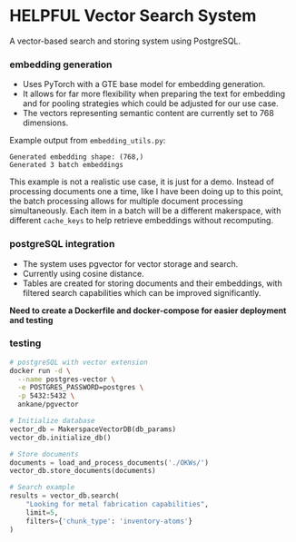 # HELPFUL Vector Search System
A vector-based search and storing system using PostgreSQL. 

### embedding generation
- Uses PyTorch with a GTE base model for embedding generation. 
- It allows for far more flexibility when preparing the text for embedding and for pooling strategies which could be adjusted for our use case. 
- The vectors representing semantic content are currently set to 768 dimensions.

Example output from `embedding_utils.py`:
```commandline
Generated embedding shape: (768,)
Generated 3 batch embeddings
```
This example is not a realistic use case, it is just for a demo. Instead of processing documents one a time, like I have been doing up to this point, the batch processing allows for multiple document processing simultaneously. Each item in a batch will be a different makerspace, with different `cache_keys` to help retrieve embeddings without recomputing.

### postgreSQL integration
- The system uses pgvector for vector storage and search.
- Currently using cosine distance.
- Tables are created for storing documents and their embeddings, with filtered search capabilities which can be improved significantly. 

**Need to create a Dockerfile and docker-compose for easier deployment and testing**

### testing
```bash
# postgreSQL with vector extension
docker run -d \
  --name postgres-vector \
  -e POSTGRES_PASSWORD=postgres \
  -p 5432:5432 \
  ankane/pgvector
```
```python
# Initialize database
vector_db = MakerspaceVectorDB(db_params)
vector_db.initialize_db()

# Store documents
documents = load_and_process_documents('./OKWs/')
vector_db.store_documents(documents)

# Search example
results = vector_db.search(
    "Looking for metal fabrication capabilities",
    limit=5,
    filters={'chunk_type': 'inventory-atoms'}
)
```